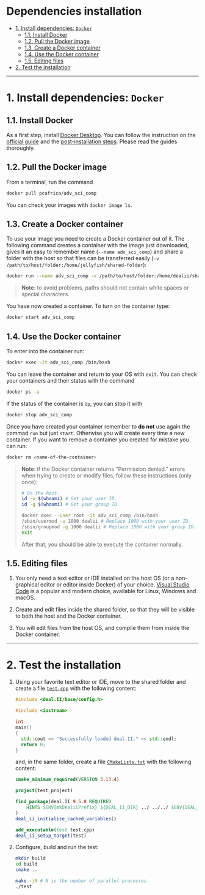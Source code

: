 # Dependencies installation

- [1. Install dependencies: `Docker`](#1-install-dependencies-docker)
   * [1.1. Install Docker](#11-install-docker)
   * [1.2. Pull the Docker image](#12-pull-the-docker-image)
   * [1.3. Create a Docker container](#13-create-a-docker-container)
   * [1.4. Use the Docker container](#14-use-the-docker-container)
   * [1.5. Editing files](#15-editing-files)
- [2. Test the installation](#2-test-the-installation)

---

# 1. Install dependencies: `Docker`

## 1.1. Install Docker
As a first step, install [Docker Desktop](https://www.docker.com/products/docker-desktop/). You can follow the instruction on the [official guide](https://docs.docker.com/get-docker/) and the [post-installation steps](https://docs.docker.com/engine/install/linux-postinstall/). Please read the guides thoroughly.

## 1.2. Pull the Docker image
From a terminal, run the command

```bash
docker pull pcafrica/adv_sci_comp
```

You can check your images with `docker image ls`.

## 1.3. Create a Docker container
To use your image you need to create a Docker container out of it. The following command creates a container with the image just downloaded, gives it an easy to remember name (`--name adv_sci_comp`) and share a folder with the host so that files can be transferred easily (`-v /path/to/host/folder:/home/jellyfish/shared-folder`):

```bash
docker run --name adv_sci_comp -v /path/to/host/folder:/home/dealii/shared-folder -it -d pcafrica/adv_sci_comp
```

> **Note**: to avoid problems, paths should not contain white spaces or special characters.

You have now created a container. To turn on the container type:

```bash
docker start adv_sci_comp
```

## 1.4. Use the Docker container
To enter into the container run:

```bash
docker exec -it adv_sci_comp /bin/bash
```

You can leave the container and return to your OS with `exit`. You can check your containers and their status with the command

```bash
docker ps -a
```

If the status of the container is `Up`, you can stop it with

```bash
docker stop adv_sci_comp
```

Once you have created your container remember to **do not** use again the commad `run` but just `start`. Otherwise you will create every time a new container. If you want to remove a container you created for mistake you can run:

```bash
docker rm <name-of-the-container>
```

> **Note**: if the Docker container returns "Permission denied." errors when trying to create or modify files, follow these instructions (only once):
>    ```bash
>    # On the host.
>    id -u $(whoami) # Get your user ID.
>    id -g $(whoami) # Get your group ID.
>
>    docker exec --user root -it adv_sci_comp /bin/bash
>    /sbin/usermod -u 1000 dealii # Replace 1000 with your user ID.
>    /sbin/groupmod -g 1000 dealii # Replace 1000 with your group ID.
>    exit
>    ```
>    After that, you should be able to execute the container normally.

## 1.5. Editing files

1. You only need a text editor or IDE installed on the host OS (or a non-graphical editor or editor inside Docker) of your choice. [Visual Studio Code](https://code.visualstudio.com/) is a popular and modern choice, available for Linux, Windows and macOS.

2. Create and edit files inside the shared folder, so that they will be visible to both the host and the Docker container.

3. You will edit files from the host OS, and compile them from inside the Docker container.

---

# 2. Test the installation

1. Using your favorite text editor or IDE, move to the shared folder and create a file [`test.cpp`](test.cpp) with the following content:
   ```cpp
   #include <deal.II/base/config.h>

   #include <iostream>

   int
   main()
   {
     std::cout << "Successfully loaded deal.II." << std::endl;
     return 0;
   }
   ```
   and, in the same folder, create a file [`CMakeLists.txt`](CMakeLists.txt) with the following content:
   ```cmake
   cmake_minimum_required(VERSION 3.13.4)

   project(test_project)

   find_package(deal.II 9.5.0 REQUIRED
       HINTS $ENV{mkDealiiPrefix} ${DEAL_II_DIR} ../ ../../ $ENV{DEAL_II_DIR}
   )
   deal_ii_initialize_cached_variables()

   add_executable(test test.cpp)
   deal_ii_setup_target(test)
   ```

2. Configure, build and run the test:
   ```bash
   mkdir build
   cd build
   cmake ..

   make -jN # N is the number of parallel processes.
   ./test
   ```
